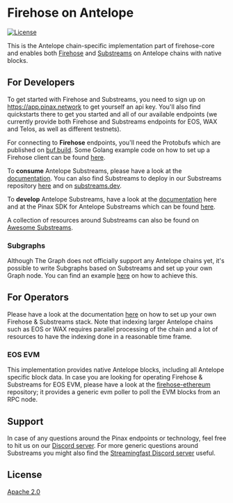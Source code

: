 # Firehose on Antelope

[![License](https://img.shields.io/badge/License-Apache%202.0-blue.svg)](https://opensource.org/licenses/Apache-2.0)

This is the Antelope chain-specific implementation part of firehose-core and enables both
[Firehose](https://firehose.streamingfast.io/introduction/firehose-overview)
and [Substreams](https://substreams.streamingfast.io) on Antelope chains with native blocks.

## For Developers

To get started with Firehose and Substreams, you need to sign up on https://app.pinax.network to get yourself an api
key. You'll also find quickstarts there to get you started and all of our available endpoints (we currently provide both
Firehose and Substreams endpoints for EOS, WAX and Telos, as well as different testnets).

For connecting to **Firehose** endpoints, you'll need the Protobufs which are published on
[buf.build](https://buf.build/pinax/firehose-antelope/docs/main). Some Golang example code on how to set up a Firehose
client can be found [here](https://github.com/pinax-network/firehose-examples-go).

To **consume** Antelope Substreams, please have a look at the
[documentation](https://substreams.streamingfast.io/documentation/consume). You can also find Substreams to deploy in
our Substreams repository [here](https://github.com/pinax-network/substreams) and on
[substreams.dev](https://substreams.dev).

To **develop** Antelope Substreams, have a look at
the [documentation](https://substreams.streamingfast.io/documentation/develop) here and at the Pinax SDK for Antelope
Substreams which can be found [here](https://github.com/pinax-network/substreams-antelope).

A collection of resources around Substreams can also be found
on [Awesome Substreams](https://github.com/pinax-network/awesome-substreams).

### Subgraphs

Although The Graph does not officially support any Antelope chains yet, it's possible to write Subgraphs based on
Substreams and set up your own Graph node. You can find an
example [here](https://github.com/pinax-network/eosio.token-subgraph) on how to achieve this.

## For Operators

Please have a look at the documentation [here](https://firehose.streamingfast.io) on how to set up your own Firehose &
Substreams stack. Note that indexing larger Antelope chains such as EOS or WAX requires parallel processing of the chain
and a lot of resources to have the indexing done in a reasonable time frame.

### EOS EVM

This implementation provides native Antelope blocks, including all Antelope specific block data. In case you are looking
for operating Firehose & Substreams for EOS EVM, please have a look at
the [firehose-ethereum](https://github.com/streamingfast/firehose-ethereum) repository; it provides a generic evm poller
to poll the EVM blocks from an RPC node.

## Support

In case of any questions around the Pinax endpoints or technology, feel free to hit us on
our [Discord server](https://discord.gg/pinax). For more generic questions around Substreams you might also find the
[Streamingfast Discord server](https://discord.gg/jZwqxJAvRs) useful.

## License

[Apache 2.0](LICENSE)
